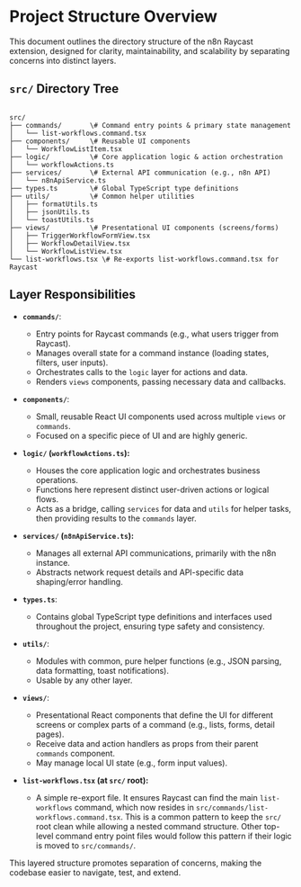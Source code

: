 # Project Structure Overview

This document outlines the directory structure of the n8n Raycast extension, designed for clarity, maintainability, and scalability by separating concerns into distinct layers.

## `src/` Directory Tree

```

src/
├── commands/       \# Command entry points & primary state management
│   └── list-workflows.command.tsx
├── components/     \# Reusable UI components
│   └── WorkflowListItem.tsx
├── logic/          \# Core application logic & action orchestration
│   └── workflowActions.ts
├── services/       \# External API communication (e.g., n8n API)
│   └── n8nApiService.ts
├── types.ts        \# Global TypeScript type definitions
├── utils/          \# Common helper utilities
│   ├── formatUtils.ts
│   ├── jsonUtils.ts
│   └── toastUtils.ts
├── views/          \# Presentational UI components (screens/forms)
│   ├── TriggerWorkflowFormView.tsx
│   ├── WorkflowDetailView.tsx
│   └── WorkflowListView.tsx
└── list-workflows.tsx \# Re-exports list-workflows.command.tsx for Raycast

```

## Layer Responsibilities

- **`commands/`**:

  - Entry points for Raycast commands (e.g., what users trigger from Raycast).
  - Manages overall state for a command instance (loading states, filters, user inputs).
  - Orchestrates calls to the `logic` layer for actions and data.
  - Renders `views` components, passing necessary data and callbacks.

- **`components/`**:

  - Small, reusable React UI components used across multiple `views` or `commands`.
  - Focused on a specific piece of UI and are highly generic.

- **`logic/` (`workflowActions.ts`):**

  - Houses the core application logic and orchestrates business operations.
  - Functions here represent distinct user-driven actions or logical flows.
  - Acts as a bridge, calling `services` for data and `utils` for helper tasks, then providing results to the `commands` layer.

- **`services/` (`n8nApiService.ts`):**

  - Manages all external API communications, primarily with the n8n instance.
  - Abstracts network request details and API-specific data shaping/error handling.

- **`types.ts`**:

  - Contains global TypeScript type definitions and interfaces used throughout the project, ensuring type safety and consistency.

- **`utils/`**:

  - Modules with common, pure helper functions (e.g., JSON parsing, data formatting, toast notifications).
  - Usable by any other layer.

- **`views/`**:

  - Presentational React components that define the UI for different screens or complex parts of a command (e.g., lists, forms, detail pages).
  - Receive data and action handlers as props from their parent `commands` component.
  - May manage local UI state (e.g., form input values).

- **`list-workflows.tsx` (at `src/` root):**
  - A simple re-export file. It ensures Raycast can find the main `list-workflows` command, which now resides in `src/commands/list-workflows.command.tsx`. This is a common pattern to keep the `src/` root clean while allowing a nested command structure. Other top-level command entry point files would follow this pattern if their logic is moved to `src/commands/`.

This layered structure promotes separation of concerns, making the codebase easier to navigate, test, and extend.
